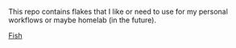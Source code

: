 This repo contains flakes that I like or need to use for my personal workflows or maybe homelab (in the future).

[Fish](https://github.com/sprjr/flakes/blob/main/fish)
